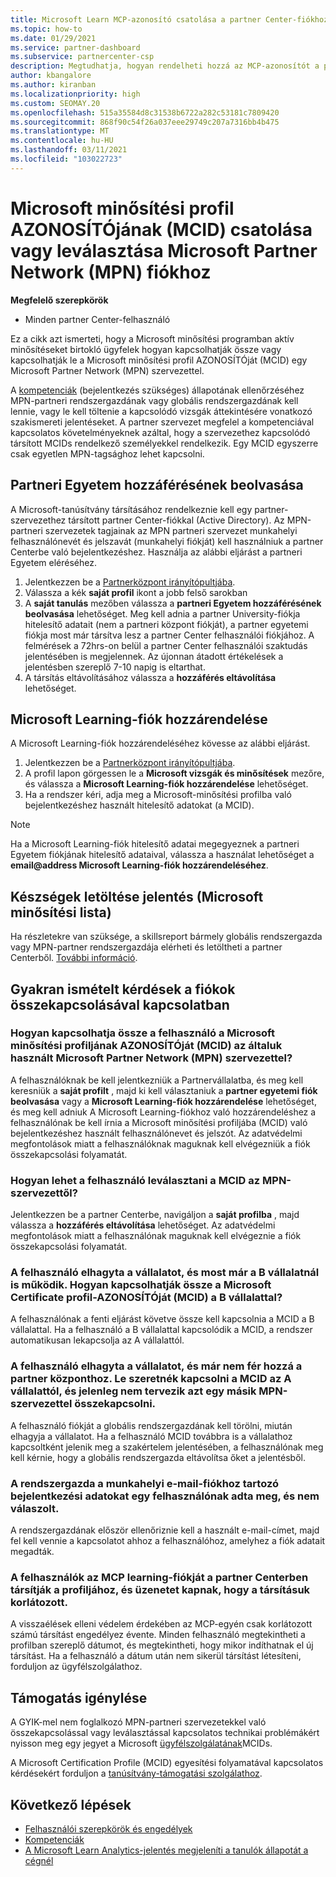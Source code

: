 ```yaml
---
title: Microsoft Learn MCP-azonosító csatolása a partner Center-fiókhoz
ms.topic: how-to
ms.date: 01/29/2021
ms.service: partner-dashboard
ms.subservice: partnercenter-csp
description: Megtudhatja, hogyan rendelheti hozzá az MCP-azonosítót a partner Center-fiókjához, így a vállalata láthatja a kompetenciák felé tett képzési és tanulási útvonalakat.
author: kbangalore
ms.author: kiranban
ms.localizationpriority: high
ms.custom: SEOMAY.20
ms.openlocfilehash: 515a35584d8c31538b6722a282c53181c7809420
ms.sourcegitcommit: 868f90c54f26a037eee29749c207a7316bb4b475
ms.translationtype: MT
ms.contentlocale: hu-HU
ms.lasthandoff: 03/11/2021
ms.locfileid: "103022723"
---
```

# <a name="link-or-unlink-a-microsoft-certification-profile-id-mcid-to-a-microsoft-partner-network-mpn-account"></a>Microsoft minősítési profil AZONOSÍTÓjának (MCID) csatolása vagy leválasztása Microsoft Partner Network (MPN) fiókhoz

**Megfelelő szerepkörök**

- Minden partner Center-felhasználó

Ez a cikk azt ismerteti, hogy a Microsoft minősítési programban aktív minősítéseket birtokló ügyfelek hogyan kapcsolhatják össze vagy kapcsolhatják le a Microsoft minősítési profil AZONOSÍTÓját (MCID) egy Microsoft Partner Network (MPN) szervezettel.

A [kompetenciák](https://partner.microsoft.com/pcv/partnership/competencies) (bejelentkezés szükséges) állapotának ellenőrzéséhez MPN-partneri rendszergazdának vagy globális rendszergazdának kell lennie, vagy le kell töltenie a kapcsolódó vizsgák áttekintésére vonatkozó szakismereti jelentéseket. A partner szervezet megfelel a kompetenciával kapcsolatos követelményeknek azáltal, hogy a szervezethez kapcsolódó társított MCIDs rendelkező személyekkel rendelkezik. Egy MCID egyszerre csak egyetlen MPN-tagsághoz lehet kapcsolni.

## <a name="get-partner-university-access"></a>Partneri Egyetem hozzáférésének beolvasása

A Microsoft-tanúsítvány társításához rendelkeznie kell egy partner-szervezethez társított partner Center-fiókkal (Active Directory). Az MPN-partneri szervezetek tagjainak az MPN partneri szervezet munkahelyi felhasználónevét és jelszavát (munkahelyi fiókját) kell használniuk a partner Centerbe való bejelentkezéshez.
Használja az alábbi eljárást a partneri Egyetem eléréséhez.

1. Jelentkezzen be a [Partnerközpont irányítópultjába](https://partner.microsoft.com/dashboard/).
2. Válassza a kék **saját profil** ikont a jobb felső sarokban
3. A **saját tanulás** mezőben válassza a **partneri Egyetem hozzáférésének beolvasása** lehetőséget. Meg kell adnia a partner University-fiókja hitelesítő adatait (nem a partneri központ fiókját), a partner egyetemi fiókja most már társítva lesz a partner Center felhasználói fiókjához. A felmérések a 72hrs-on belül a partner Center felhasználói szaktudás jelentésében is megjelennek. Az újonnan átadott értékelések a jelentésben szereplő 7-10 napig is eltarthat.
4. A társítás eltávolításához válassza a **hozzáférés eltávolítása** lehetőséget.

## <a name="associate-a-microsoft-learning-account"></a>Microsoft Learning-fiók hozzárendelése

A Microsoft Learning-fiók hozzárendeléséhez kövesse az alábbi eljárást. 

1. Jelentkezzen be a [Partnerközpont irányítópultjába](https://partner.microsoft.com/dashboard/).
2. A profil lapon görgessen le a **Microsoft vizsgák és minősítések** mezőre, és válassza a **Microsoft Learning-fiók hozzárendelése** lehetőséget.
3. Ha a rendszer kéri, adja meg a Microsoft-minősítési profilba való bejelentkezéshez használt hitelesítő adatokat (a MCID).

>[!NOTE]
>Ha a Microsoft Learning-fiók hitelesítő adatai megegyeznek a partneri Egyetem fiókjának hitelesítő adataival, válassza a használat lehetőséget a **email@address Microsoft Learning-fiók hozzárendeléséhez**.

## <a name="download-skills-report-microsoft-certification-list"></a>Készségek letöltése jelentés (Microsoft minősítési lista)
Ha részletekre van szüksége, a skillsreport bármely globális rendszergazda vagy MPN-partner rendszergazdája elérheti és letöltheti a partner Centerből. [További információ](https://docs.microsoft.com/partner-center/mpn-skills-report#view-skills-report-data).


## <a name="frequently-asked-questions-about-linking-accounts"></a>Gyakran ismételt kérdések a fiókok összekapcsolásával kapcsolatban

### <a name="how-can-a-user-link-their-microsoft-certification-profile-id-mcid-with-the-microsoft-partner-network-mpn-organization-they-work-for"></a>Hogyan kapcsolhatja össze a felhasználó a Microsoft minősítési profiljának AZONOSÍTÓját (MCID) az általuk használt Microsoft Partner Network (MPN) szervezettel?

A felhasználóknak be kell jelentkezniük a Partnervállalatba, és meg kell keresniük a **saját profilt** , majd ki kell választaniuk a **partner egyetemi fiók beolvasása** vagy a **Microsoft Learning-fiók hozzárendelése** lehetőséget, és meg kell adniuk A Microsoft Learning-fiókhoz való hozzárendeléshez a felhasználónak be kell írnia a Microsoft minősítési profiljába (MCID) való bejelentkezéshez használt felhasználónevet és jelszót. Az adatvédelmi megfontolások miatt a felhasználóknak maguknak kell elvégezniük a fiók összekapcsolási folyamatát.  

### <a name="how-can-a-user-unlink-their-mcid-from-the-mpn-organization-they-work-for"></a>Hogyan lehet a felhasználó leválasztani a MCID az MPN-szervezettől?

Jelentkezzen be a partner Centerbe, navigáljon a **saját profilba** , majd válassza a **hozzáférés eltávolítása** lehetőséget. Az adatvédelmi megfontolások miatt a felhasználónak maguknak kell elvégeznie a fiók összekapcsolási folyamatát.

### <a name="the-user-left-company-a-and-now-works-for-company-b-how-can-they-link-their-microsoft-certification-profile-id-mcid-with-company-b"></a>A felhasználó elhagyta a vállalatot, és most már a B vállalatnál is működik. Hogyan kapcsolhatják össze a Microsoft Certificate profil-AZONOSÍTÓját (MCID) a B vállalattal?

A felhasználónak a fenti eljárást követve össze kell kapcsolnia a MCID a B vállalattal. Ha a felhasználó a B vállalattal kapcsolódik a MCID, a rendszer automatikusan lekapcsolja az A vállalattól.

### <a name="the-user-left-company-a-and-no-longer-has-access-to-partner-center-they-want-to-unlink-their-mcid-from-company-a-and-are-not-planning-to-link-it-with-another-mpn-organization-at-the-moment"></a>A felhasználó elhagyta a vállalatot, és már nem fér hozzá a partner központhoz. Le szeretnék kapcsolni a MCID az A vállalattól, és jelenleg nem tervezik azt egy másik MPN-szervezettel összekapcsolni.

A felhasználó fiókját a globális rendszergazdának kell törölni, miután elhagyja a vállalatot. Ha a felhasználó MCID továbbra is a vállalathoz kapcsoltként jelenik meg a szakértelem jelentésében, a felhasználónak meg kell kérnie, hogy a globális rendszergazda eltávolítsa őket a jelentésből.

### <a name="the-admin-provided-sign-in-details-for-a-work-email-account-to-a-user-and-they-have-had-no-response"></a>A rendszergazda a munkahelyi e-mail-fiókhoz tartozó bejelentkezési adatokat egy felhasználónak adta meg, és nem válaszolt.

A rendszergazdának először ellenőriznie kell a használt e-mail-címet, majd fel kell vennie a kapcsolatot ahhoz a felhasználóhoz, amelyhez a fiók adatait megadták.

### <a name="a-user-tries-to-associate-their-mcp-learning-account-to-their-profile-in-partner-center-and-receives-a-message-that-their-association-is-limited"></a>A felhasználók az MCP learning-fiókját a partner Centerben társítják a profiljához, és üzenetet kapnak, hogy a társításuk korlátozott.

A visszaélések elleni védelem érdekében az MCP-egyén csak korlátozott számú társítást engedélyez évente. Minden felhasználó megtekintheti a profilban szereplő dátumot, és megtekintheti, hogy mikor indíthatnak el új társítást. Ha a felhasználó a dátum után nem sikerül társítást létesíteni, forduljon az ügyfélszolgálathoz.  

## <a name="how-to-get-support"></a>Támogatás igénylése

A GYIK-mel nem foglalkozó MPN-partneri szervezetekkel való összekapcsolással vagy leválasztással kapcsolatos technikai problémákért nyisson meg egy jegyet a Microsoft [ügyfélszolgálatának](https://partner.microsoft.com/support)MCIDs.

A Microsoft Certification Profile (MCID) egyesítési folyamatával kapcsolatos kérdésekért forduljon a [tanúsítvány-támogatási szolgálathoz](https://aka.ms/mcpforum).

## <a name="next-steps"></a>Következő lépések

- [Felhasználói szerepkörök és engedélyek](./permissions-overview.md)
- [Kompetenciák](https://partner.microsoft.com/membership/competencies)
- [A Microsoft Learn Analytics-jelentés megjeleníti a tanulók állapotát a cégnél](ms-learn-analytics.md)
